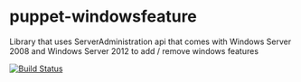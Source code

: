 puppet-windowsfeature
=====================

Library that uses ServerAdministration api that comes with Windows Server 2008 and Windows Server 2012 to add / remove windows features

[![Build Status](https://travis-ci.org/opentable/puppet-windowsfeature.png?branch=master)](https://travis-ci.org/opentable/puppet-windowsfeature)

